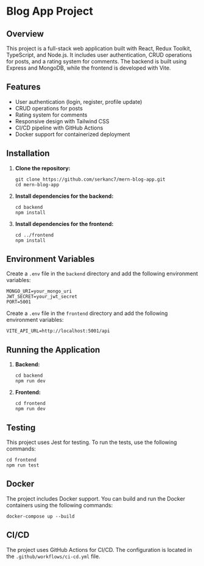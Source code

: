 # Blog App Project
## Overview

This project is a full-stack web application built with React, Redux Toolkit, TypeScript, and Node.js. It includes user authentication, CRUD operations for posts, and a rating system for comments. The backend is built using Express and MongoDB, while the frontend is developed with Vite.

## Features

- User authentication (login, register, profile update)
- CRUD operations for posts
- Rating system for comments
- Responsive design with Tailwind CSS
- CI/CD pipeline with GitHub Actions
- Docker support for containerized deployment

## Installation

1. **Clone the repository:**

   ```
   git clone https://github.com/serkanc7/mern-blog-app.git
   cd mern-blog-app
   ```

2. **Install dependencies for the backend:**

   ```
   cd backend
   npm install
   ```

3. **Install dependencies for the frontend:**

   ```
   cd ../frontend
   npm install
   ```

## Environment Variables

Create a `.env` file in the `backend` directory and add the following environment variables:

    MONGO_URI=your_mongo_uri
    JWT_SECRET=your_jwt_secret
    PORT=5001

Create a `.env` file in the `frontend` directory and add the following environment variables:

    VITE_API_URL=http://localhost:5001/api

## Running the Application

1. **Backend:**

   ```
   cd backend
   npm run dev
   ```

2. **Frontend:**

   ```
   cd frontend
   npm run dev
   ```

## Testing

This project uses Jest for testing. To run the tests, use the following commands:

    cd frontend
    npm run test
    

## Docker

The project includes Docker support. You can build and run the Docker containers using the following commands:


    docker-compose up --build


## CI/CD

The project uses GitHub Actions for CI/CD. The configuration is located in the `.github/workflows/ci-cd.yml` file.